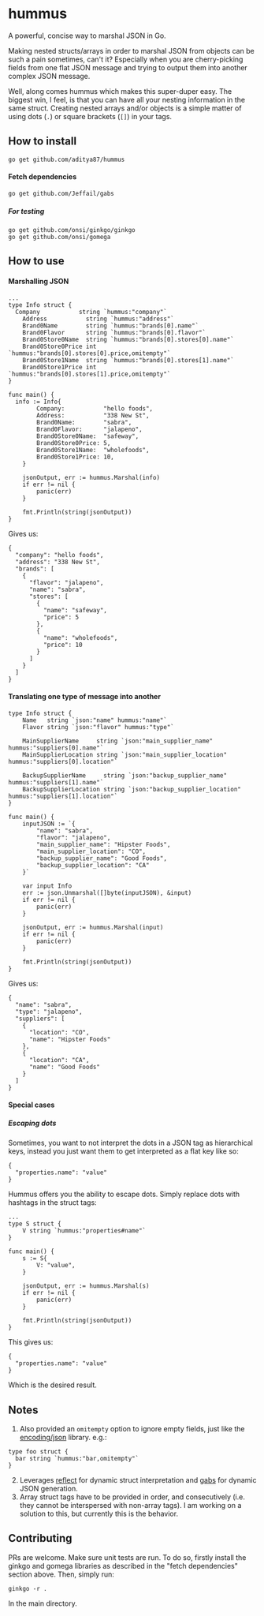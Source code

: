 # hummus
A powerful, concise way to marshal JSON in Go.

Making nested structs/arrays in order to marshal JSON from objects can be such a pain sometimes, can't it? Especially when you are cherry-picking fields from one flat JSON message and trying to output them into another complex JSON message.

Well, along comes hummus which makes this super-duper easy. The biggest win, I feel, is that you can have all your nesting information in the same struct. Creating nested arrays and/or objects is a simple matter of using dots (`.`) or square brackets (`[]`) in your tags.

## How to install

```
go get github.com/aditya87/hummus
```

#### Fetch dependencies

```
go get github.com/Jeffail/gabs
```

##### For testing
```
go get github.com/onsi/ginkgo/ginkgo
go get github.com/onsi/gomega
```

## How to use

#### Marshalling JSON

```
...
type Info struct {
  Company           string `hummus:"company"`
	Address           string `hummus:"address"`
	Brand0Name        string `hummus:"brands[0].name"`
	Brand0Flavor      string `hummus:"brands[0].flavor"`
	Brand0Store0Name  string `hummus:"brands[0].stores[0].name"`
	Brand0Store0Price int    `hummus:"brands[0].stores[0].price,omitempty"`
	Brand0Store1Name  string `hummus:"brands[0].stores[1].name"`
	Brand0Store1Price int    `hummus:"brands[0].stores[1].price,omitempty"`
}

func main() {
  info := Info{
		Company:           "hello foods",
		Address:           "338 New St",
		Brand0Name:        "sabra",
		Brand0Flavor:      "jalapeno",
		Brand0Store0Name:  "safeway",
		Brand0Store0Price: 5,
		Brand0Store1Name:  "wholefoods",
		Brand0Store1Price: 10,
	}

	jsonOutput, err := hummus.Marshal(info)
	if err != nil {
		panic(err)
	}

	fmt.Println(string(jsonOutput))
}
```

Gives us:
```
{
  "company": "hello foods",
  "address": "338 New St",
  "brands": [
    {
      "flavor": "jalapeno",
      "name": "sabra",
      "stores": [
        {
          "name": "safeway",
          "price": 5
        },
        {
          "name": "wholefoods",
          "price": 10
        }
      ]
    }
  ]
}
```

#### Translating one type of message into another

```
type Info struct {
	Name   string `json:"name" hummus:"name"`
	Flavor string `json:"flavor" hummus:"type"`

	MainSupplierName     string `json:"main_supplier_name" hummus:"suppliers[0].name"`
	MainSupplierLocation string `json:"main_supplier_location" hummus:"suppliers[0].location"`

	BackupSupplierName     string `json:"backup_supplier_name" hummus:"suppliers[1].name"`
	BackupSupplierLocation string `json:"backup_supplier_location" hummus:"suppliers[1].location"`
}

func main() {
	inputJSON := `{
		"name": "sabra",
		"flavor": "jalapeno",
		"main_supplier_name": "Hipster Foods",
		"main_supplier_location": "CO",
		"backup_supplier_name": "Good Foods",
		"backup_supplier_location": "CA"
	}`

	var input Info
	err := json.Unmarshal([]byte(inputJSON), &input)
	if err != nil {
		panic(err)
	}

	jsonOutput, err := hummus.Marshal(input)
	if err != nil {
		panic(err)
	}

	fmt.Println(string(jsonOutput))
}
```

Gives us:
```
{
  "name": "sabra",
  "type": "jalapeno",
  "suppliers": [
    {
      "location": "CO",
      "name": "Hipster Foods"
    },
    {
      "location": "CA",
      "name": "Good Foods"
    }
  ]
}
```

#### Special cases

##### Escaping dots

Sometimes, you want to not interpret the dots in a JSON tag as hierarchical keys, instead you just want them to get interpreted as a flat key like so:
```
{
  "properties.name": "value"
}
```

Hummus offers you the ability to escape dots. Simply replace dots with hashtags in the struct tags:
```
...
type S struct {
	V string `hummus:"properties#name"`
}

func main() {
	s := S{
		V: "value",
	}

	jsonOutput, err := hummus.Marshal(s)
	if err != nil {
		panic(err)
	}

	fmt.Println(string(jsonOutput))
}
```

This gives us:
```
{
  "properties.name": "value"
}
```

Which is the desired result.

## Notes

1. Also provided an `omitempty` option to ignore empty fields, just like the [encoding/json](https://golang.org/pkg/encoding/json/) library. e.g.:
```
type foo struct {
  bar string `hummus:"bar,omitempty"`
}
```
2. Leverages [reflect](https://golang.org/pkg/reflect/) for dynamic struct interpretation and [gabs](https://github.com/Jeffail/gabs) for dynamic JSON generation.
3. Array struct tags have to be provided in order, and consecutively (i.e. they cannot be interspersed with non-array tags). I am working on a solution to this, but currently this is the behavior.

## Contributing

PRs are welcome. Make sure unit tests are run. To do so, firstly install the ginkgo and gomega libraries as described in the "fetch dependencies" section above. Then, simply run:

```
ginkgo -r .
```
In the main directory.
